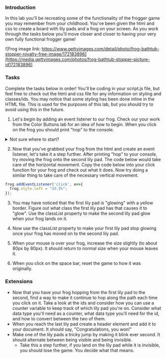 
### Introduction
In this lab you'll be recreating some of the functionality of the frogger game you may remember from your childhood. You've been given the html and css to create a board with lily pads and a frog on your screen. As you work through the tasks below you'll move closer and closer to having your very own fully functional frogger game!

![Frog image link: https://www.gettyimages.com/detail/photo/frog-bathtub-stopper-royalty-free-image/172183896](https://media.gettyimages.com/photos/frog-bathtub-stopper-picture-id172183896)
### Tasks

Complete the tasks below in order! You'll be coding in your script.js file, but feel free to check out the html and css file for any information on styling and classes/ids. You may notice that some styling has been done inline in the HTML file. This is used for the purposes of this lab, but you should try to avoid using this in the future.


1. Let's begin by adding an event listener to our frog. Check our your work from the Color Buttons lab for an idea of how to begin. When you click on the frog you should print "hop" to the console.
<details>
 <summary>Not sure where to start?</summary>
  <ul>
    <li> Begin by using a query selector to grab the frog from your html.</li>
    <li> Save it in a variable in your script.js file. </li>
    <li> Add an event handler to your frog variable, write a function that prints "hop" to your console.</li>
  </ul>
</details>


2. Now that you've grabbed your frog from the html and create an event listener, let's take it a step further. After printing "hop" to your console, try moving the frog onto the second lily pad. The code below would take care of the horizontal movement. Copy the code below into your click function for your frog and check out what it does. Now try doing a similar thing to take care of the necessary vertical movement.
<!-- Insert code block  -->
```javascript
frog.addEventListener('click', e=>{
  frog.style.left = "33.5%";
});
```

3. You may have noticed that the first lily pad is "glowing" with a yellow border. Figure out what class the first lily pad has that causes it to "glow". Use the classList property to make the second lily pad glow when your frog lands on it.

4. Now use the classList property to make your first lily pad stop glowing once your frog has moved on to the second lily pad.

5. When your mouse is over your frog, increase the size slightly (to about 80px by 80px). It should return to normal size when your mouse leaves it.

7. When you click on the space bar, reset the game to how it was originally.

### Extensions
* Now that you have your frog hopping from the first lily pad to the second, find a way to make it continue to hop along the path each time you click on it. Take a look at the ids and consider how you can use a counter variable to keep track of which lily pad you're on. Consider what data type you'll need as a counter, what data type you'll need for the id, and how to convert between the two of them.
* When you reach the last lily pad create a header element and add it to your document. It should say, "Congratulations, you won!"
* Make one of the lily pads a tricky jump by making it blink ever second. It should alternate between being visible and being invisible.
    * Take this a step further, if you land on the lily pad while it is invisible, you should lose the game. You decide what that means.
